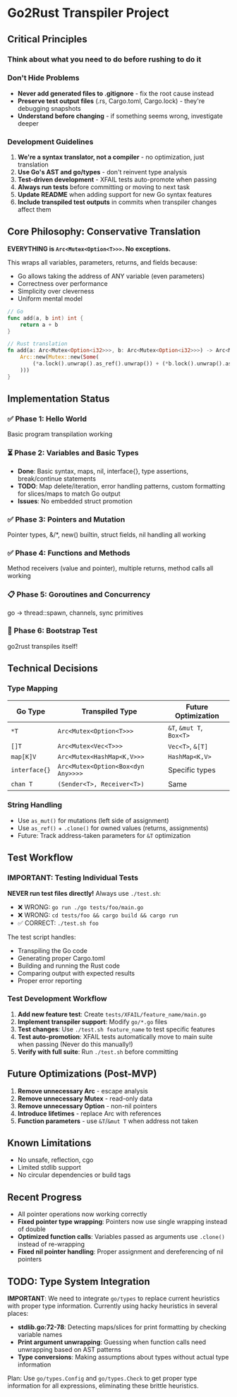 # Go2Rust Transpiler Project

## Critical Principles

### Think about what you need to do before rushing to do it

### Don't Hide Problems

- **Never add generated files to .gitignore** - fix the root cause instead
- **Preserve test output files** (.rs, Cargo.toml, Cargo.lock) - they're debugging snapshots
- **Understand before changing** - if something seems wrong, investigate deeper

### Development Guidelines

1. **We're a syntax translator, not a compiler** - no optimization, just translation
2. **Use Go's AST and go/types** - don't reinvent type analysis
3. **Test-driven development** - XFAIL tests auto-promote when passing
4. **Always run tests** before committing or moving to next task
5. **Update README** when adding support for new Go syntax features
6. **Include transpiled test outputs** in commits when transpiler changes affect them

## Core Philosophy: Conservative Translation

**EVERYTHING is `Arc<Mutex<Option<T>>>`. No exceptions.**

This wraps all variables, parameters, returns, and fields because:

- Go allows taking the address of ANY variable (even parameters)
- Correctness over performance
- Simplicity over cleverness
- Uniform mental model

```go
// Go
func add(a, b int) int {
    return a + b
}
```

```rust
// Rust translation
fn add(a: Arc<Mutex<Option<i32>>>, b: Arc<Mutex<Option<i32>>>) -> Arc<Mutex<Option<i32>>> {
    Arc::new(Mutex::new(Some(
        (*a.lock().unwrap().as_ref().unwrap()) + (*b.lock().unwrap().as_ref().unwrap())
    )))
}
```

## Implementation Status

### ✅ Phase 1: Hello World

Basic program transpilation working

### ⏳ Phase 2: Variables and Basic Types

- **Done**: Basic syntax, maps, nil, interface{}, type assertions, break/continue statements
- **TODO**: Map delete/iteration, error handling patterns, custom formatting for slices/maps to match Go output
- **Issues**: No embedded struct promotion

### ✅ Phase 3: Pointers and Mutation

Pointer types, &/*, new() builtin, struct fields, nil handling all working

### ✅ Phase 4: Functions and Methods

Method receivers (value and pointer), multiple returns, method calls all working

### 📋 Phase 5: Goroutines and Concurrency

go → thread::spawn, channels, sync primitives

### 🚀 Phase 6: Bootstrap Test

go2rust transpiles itself!

## Technical Decisions

### Type Mapping

| Go Type | Transpiled Type | Future Optimization |
|---------|----------------|-------------------|
| `*T` | `Arc<Mutex<Option<T>>>` | `&T`, `&mut T`, `Box<T>` |
| `[]T` | `Arc<Mutex<Vec<T>>>` | `Vec<T>`, `&[T]` |
| `map[K]V` | `Arc<Mutex<HashMap<K,V>>>` | `HashMap<K,V>` |
| `interface{}` | `Arc<Mutex<Option<Box<dyn Any>>>>` | Specific types |
| `chan T` | `(Sender<T>, Receiver<T>)` | Same |

### String Handling

- Use `as_mut()` for mutations (left side of assignment)
- Use `as_ref()` + `.clone()` for owned values (returns, assignments)
- Future: Track address-taken parameters for `&T` optimization

## Test Workflow

### IMPORTANT: Testing Individual Tests

**NEVER run test files directly!** Always use `./test.sh`:

- ❌ WRONG: `go run ./go tests/foo/main.go`
- ❌ WRONG: `cd tests/foo && cargo build && cargo run`
- ✅ CORRECT: `./test.sh foo`

The test script handles:

- Transpiling the Go code
- Generating proper Cargo.toml
- Building and running the Rust code
- Comparing output with expected results
- Proper error reporting

### Test Development Workflow

1. **Add new feature test**: Create `tests/XFAIL/feature_name/main.go`
2. **Implement transpiler support**: Modify `go/*.go` files
3. **Test changes**: Use `./test.sh feature_name` to test specific features
4. **Test auto-promotion**: XFAIL tests automatically move to main suite when passing (Never do this manually!)
5. **Verify with full suite**: Run `./test.sh` before committing

## Future Optimizations (Post-MVP)

1. **Remove unnecessary Arc** - escape analysis
2. **Remove unnecessary Mutex** - read-only data
3. **Remove unnecessary Option** - non-nil pointers
4. **Introduce lifetimes** - replace Arc with references
5. **Function parameters** - use `&T`/`&mut T` when address not taken

## Known Limitations

- No unsafe, reflection, cgo
- Limited stdlib support
- No circular dependencies or build tags

## Recent Progress

- All pointer operations now working correctly
- **Fixed pointer type wrapping**: Pointers now use single wrapping instead of double
- **Optimized function calls**: Variables passed as arguments use `.clone()` instead of re-wrapping
- **Fixed nil pointer handling**: Proper assignment and dereferencing of nil pointers

## TODO: Type System Integration

**IMPORTANT**: We need to integrate `go/types` to replace current heuristics with proper type information. Currently using hacky heuristics in several places:

- **stdlib.go:72-78**: Detecting maps/slices for print formatting by checking variable names
- **Print argument unwrapping**: Guessing when function calls need unwrapping based on AST patterns
- **Type conversions**: Making assumptions about types without actual type information

Plan: Use `go/types.Config` and `go/types.Check` to get proper type information for all expressions, eliminating these brittle heuristics.

